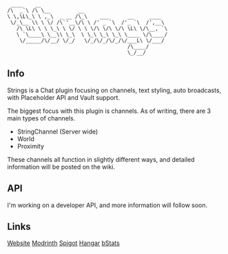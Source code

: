 ```
 ____    __                                         
/\  _`\ /\ \__         __                           
\ \,\L\_\ \ ,_\  _ __ /\_\    ___      __     ____  
 \/_\__ \\ \ \/ /\`'__\/\ \ /' _ `\  /'_ `\  /',__\ 
   /\ \L\ \ \ \_\ \ \/ \ \ \/\ \/\ \/\ \L\ \/\__, `\
   \ `\____\ \__\\ \_\  \ \_\ \_\ \_\ \____ \/\____/
    \/_____/\/__/ \/_/   \/_/\/_/\/_/\/___L\ \/___/ 
                                       /\____/      
                                       \_/__/       
```
     
## Info
Strings is a Chat plugin focusing on channels, text styling, auto broadcasts, with Placeholder API and Vault support. 

The biggest focus with this plugin is channels.  As of writing, there are 3 main types of channels.

 - StringChannel (Server wide)
 - World 
 - Proximity

These channels all function in slightly different ways, and detailed information will be posted on the wiki.  
## API
I'm working on a developer API, and more information will follow soon. 
## Links
[Website](https://www.wiicart.net/strings.html)
[Modrinth](https://modrinth.com/plugin/strings)
[Spigot](https://www.spigotmc.org/resources/strings-chat-plugin.118186/)
[Hangar](https://hangar.papermc.io/wiicart/Strings)
[bStats](https://bstats.org/plugin/bukkit/Strings/22597)
